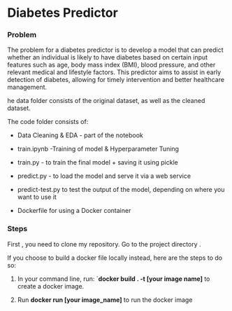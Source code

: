 # Diabetes Predictor

### Problem

The problem for a diabetes predictor is to develop a model that can predict whether an individual is likely to have diabetes based on certain input features such as age, body mass index (BMI), blood pressure, and other relevant medical and lifestyle factors. This predictor aims to assist in early detection of diabetes, allowing for timely intervention and better healthcare management.

he data folder consists of the original dataset, as well as the cleaned dataset.

The code folder consists of:

- Data Cleaning & EDA - part of the notebook

- train.ipynb -Training of model & Hyperparameter Tuning 

- train.py - to train the  final model + saving it using pickle

- predict.py - to load the model and serve it via a web service

- predict-test.py  to test the output of the model, depending on where you want to use it

- Dockerfile for using a Docker container

  

### Steps

First , you need to clone my repository. Go to the project directory .

If you choose to build a docker file locally instead, here are the steps to do so:

1. In your command line, run: `**docker build . -t [your image name]** to create a docker image.

2.  Run **docker run [your image_name]** to run the docker image

   
